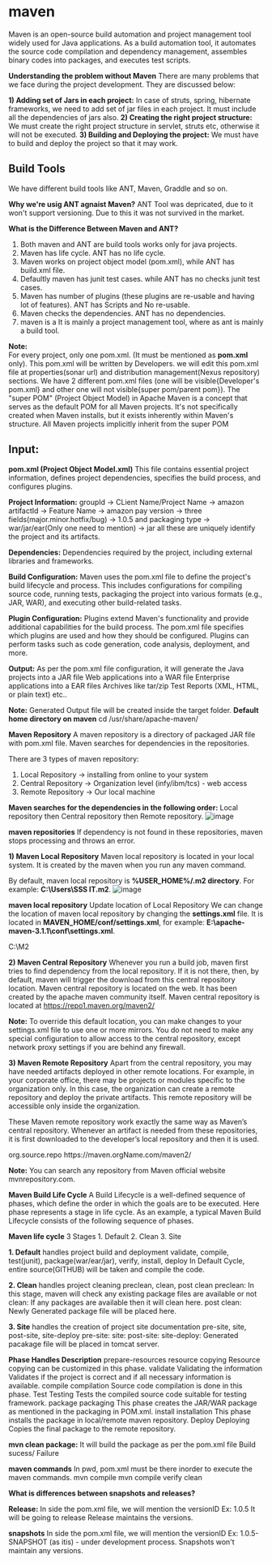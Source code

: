 # maven
Maven is an open-source build automation and project management tool widely used for Java applications. 
As a build automation tool, it automates the source code compilation and dependency management, assembles binary codes into packages, and executes test scripts.

**Understanding the problem without Maven**
There are many problems that we face during the project development. They are discussed below:

**1) Adding set of Jars in each project:** 
	In case of struts, spring, hibernate frameworks, we need to add set of jar files in each project. It must include all the dependencies of jars also.
**2) Creating the right project structure:** 
	We must create the right project structure in servlet, struts etc, otherwise it will not be executed.
**3) Building and Deploying the project:** 
	We must have to build and deploy the project so that it may work.

**Build Tools**
------------------
We have different build tools like ANT, Maven, Graddle and so on.

**Why we're usig ANT agnaist Maven?**
 ANT Tool was depricated, due to it won't support versioning. Due to this it was not survived in the market.

**What is the Difference Between Maven and ANT?**
1. Both maven and ANT are build tools works only for java projects.
2. Maven has life cycle. ANT has no life cycle.
3. Maven works on project object model (pom.xml), while ANT has build.xml file.
4. Defaultly maven has junit test cases. while ANT has no checks junit test cases.
5. Maven has number of plugins (these plugins are re-usable and having lot of features). ANT has Scripts and No re-usable.
6. Maven checks the dependencies. ANT has no dependencies.
7. maven is a It is mainly a project management tool, where as ant is mainly a build tool.	

**Note:**	
	For every project, only one pom.xml. (It must be mentioned as **pom.xml** only). This pom.xml will be written by Developers. we will edit this pom.xml file at properties(sonar url) and distribution management(Nexus repository) sections.
 	We have 2 different pom.xml files (one will be visible{Developer's pom.xml} and other one will not visible{super pom/parent pom}).
	The "super POM" (Project Object Model) in Apache Maven is a concept that serves as the default POM for all Maven projects. It's not specifically created when Maven installs, but it exists inherently within Maven's structure. All Maven projects implicitly inherit from the super POM

**Input:**
----------
**pom.xml (Project Object Model.xml)**
This file contains essential project information, defines project dependencies, specifies the build process, and configures plugins.

**Project Information:** 
groupId				->	CLient Name/Project Name		->	amazon
artifactId			->	Feature Name				->	amazon pay
version				->	three fields(major.minor.hotfix/bug)	->	1.0.5
and packaging type 		->	war/jar/ear(Only one need to mention)	->	jar
all these are uniquely identify the project and its artifacts.

**Dependencies:** Dependencies required by the project, including external libraries and frameworks.

**Build Configuration:** Maven uses the pom.xml file to define the project's build lifecycle and process. 
This includes configurations for compiling source code, running tests, packaging the project into various formats (e.g., JAR, WAR), and executing other build-related tasks.

**Plugin Configuration:** Plugins extend Maven's functionality and provide additional capabilities for the build process. 
The pom.xml file specifies which plugins are used and how they should be configured. Plugins can perform tasks such as code generation, code analysis, deployment, and more.

**Output:**
As per the pom.xml file configuration, it will generate the 
	Java projects into a JAR file
	Web applications into a WAR file
	Enterprise applications into a EAR files
	Archives like tar/zip
	Test Reports (XML, HTML, or plain text)		etc..

**Note:**
	Generated Output file will be created inside the target folder.
	**Default home directory on maven**
        cd /usr/share/apache-maven/

**Maven Repository**
A maven repository is a directory of packaged JAR file with pom.xml file. 
Maven searches for dependencies in the repositories. 

There are 3 types of maven repository:
1. Local Repository	-> installing from online to your system
2. Central Repository	-> Organization level (infy/ibm/tcs) - web access
3. Remote Repository	-> Our local machine

**Maven searches for the dependencies in the following order:**
Local repository then Central repository then Remote repository.
![image](https://github.com/vamsikrishna2049/maven/assets/118727057/3d727ea1-c235-4c44-98d0-1fe6ab9aabff)

**maven repositories**
If dependency is not found in these repositories, maven stops processing and throws an error.

**1) Maven Local Repository**
Maven local repository is located in your local system. It is created by the maven when you run any maven command.

By default, maven local repository is **%USER_HOME%/.m2 directory**. For example: **C:\Users\SSS IT\.m2**.
![image](https://github.com/vamsikrishna2049/maven/assets/118727057/91e8208d-c0f0-40b5-a0c0-046ba19a15c9)

**maven local repository**
Update location of Local Repository
We can change the location of maven local repository by changing the **settings.xml** file. It is located in **MAVEN_HOME/conf/settings.xml**, 
for example: **E:\apache-maven-3.1.1\conf\settings.xml**.

<settings>
    <localRepository>C:\M2</localRepository>
</settings>

**2) Maven Central Repository**
Whenever you run a build job, maven first tries to find dependency from the local repository. 
If it is not there, then, by default, maven will trigger the download from this central repository location.
Maven central repository is located on the web. It has been created by the apache maven community itself.
Maven central repository is located at https://repo1.maven.org/maven2/

**Note:**
	To override this default location, you can make changes to your settings.xml file to use one or more mirrors.
	You do not need to make any special configuration to allow access to the central repository, except network proxy settings if you are behind any firewall.

**3) Maven Remote Repository**
Apart from the central repository, you may have needed artifacts deployed in other remote locations. 
For example, in your corporate office, there may be projects or modules specific to the organization only. In this case, the organization can create a remote repository and deploy the private artifacts.
This remote repository will be accessible only inside the organization.

These Maven remote repository work exactly the same way as Maven’s central repository. 
Whenever an artifact is needed from these repositories, it is first downloaded to the developer’s local repository and then it is used.

<repositories>
   <repository>
       <id>org.source.repo</id>
       <url>https://maven.orgName.com/maven2/</url>
   </repository>
</repositories>

**Note:**
	You can search any repository from Maven official website mvnrepository.com.


**Maven Build Life Cycle**
A Build Lifecycle is a well-defined sequence of phases, which define the order in which the goals are to be executed. Here phase represents a stage in life cycle.
As an example, a typical Maven Build Lifecycle consists of the following sequence of phases.

**Maven life cycle**
3 Stages
	1. Default
	2. Clean
	3. Site

**1. Default** handles project build and deployment
	 validate, compile, test(junit), package(war/ear/jar), verify, install, deploy
	In Default Cycle, entire source(GITHUB) will be taken and compile the code. 

**2. Clean** handles project cleaning
	preclean, clean, post clean
	preclean: In this stage, maven will check any existing package files are available or not
	clean: If any packages are available then it will clean here.
	post clean: Newly Generated package file will be placed here.		
   
**3. Site** handles the creation of project site documentation
	pre-site, site, post-site, site-deploy
	pre-site: 
	site:
	post-site:
	site-deploy: Generated pacakage file will be placed in tomcat server.


**Phase			Handles				Description**
prepare-resources	resource copying		Resource copying can be customized in this phase.
validate		Validating the information	Validates if the project is correct and if all necessary information is available.
compile			compilation			Source code compilation is done in this phase.
Test			Testing				Tests the compiled source code suitable for testing framework.
package			packaging			This phase creates the JAR/WAR package as mentioned in the packaging in POM.xml.
install			installation			This phase installs the package in local/remote maven repository.
Deploy			Deploying			Copies the final package to the remote repository.


**mvn clean package:**
  It will build the package as per the pom.xml file
  Build sucess/ Failure



**maven commands**
In pwd, pom.xml must be there inorder to execute the maven commands.
mvn compile
mvn compile verify clean


**What is differences between snapshots and releases?**

**Release:**
In side the pom.xml file, we will mention the versionID
Ex:
	1.0.5 It will be going to release
Release maintains the versions.

**snapshots**
In side the pom.xml file, we will mention the versionID
Ex:
	1.0.5-SNAPSHOT (as itis) - under development process.
Snapshots won't maintain any versions.




 
